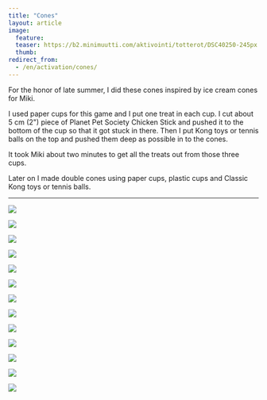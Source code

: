 ```yaml
---
title: "Cones"
layout: article
image:
  feature:
  teaser: https://b2.minimuutti.com/aktivointi/totterot/DSC40250-245px.jpg
  thumb:
redirect_from:
  - /en/activation/cones/
---
```


For the honor of late summer, I did these cones inspired by ice cream cones for Miki.

I used paper cups for this game and I put one treat in each cup. I cut about 5 cm (2") piece of Planet Pet Society Chicken Stick and pushed it to the bottom of the cup so that it got stuck in there. Then I put Kong toys or tennis balls on the top and pushed them deep as possible in to the cones.

It took Miki about two minutes to get all the treats out from those three cups.

Later on I made double cones using paper cups, plastic cups and Classic Kong toys or tennis balls.

---

![](https://b2.minimuutti.com/aktivointi/totterot/DSC40250-800px.jpg)

![](https://b2.minimuutti.com/aktivointi/totterot/DSC40321-800px.jpg)

![](https://b2.minimuutti.com/aktivointi/totterot/DSC40349-800px.jpg)

![](https://b2.minimuutti.com/aktivointi/totterot/DSC40372-800px.jpg)

![](https://b2.minimuutti.com/aktivointi/totterot/DSC40383-800px.jpg)

![](https://b2.minimuutti.com/aktivointi/totterot/DSC40415-800px.jpg)

![](https://b2.minimuutti.com/aktivointi/totterot/DSC40396-800px.jpg)

![](https://b2.minimuutti.com/aktivointi/totterot/DSC40449-800px.jpg)

![](https://b2.minimuutti.com/aktivointi/totterot/DSC48212-800px.jpg)

![](https://b2.minimuutti.com/aktivointi/totterot/DSC48248-800px.jpg)

![](https://b2.minimuutti.com/aktivointi/totterot/DSC48243-800px.jpg)

![](https://b2.minimuutti.com/aktivointi/totterot/DSC56887-800px.jpg)

![](https://b2.minimuutti.com/aktivointi/totterot/DSC56874-800px.jpg)
